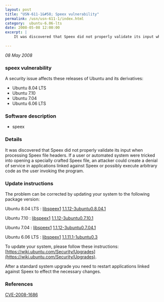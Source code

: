 ```yaml
---
layout: post
title: "USN-611-1&#58; Speex vulnerability"
permalink: /usn/usn-611-1/index.html
category:  ubuntu-6.06-lts
date: 2008-05-08 12:00:00
excerpt: |
    It was discovered that Speex did not properly validate its input when processing Speex file headers. If a user or automated system were tricked into opening a specially crafted Speex file, an attacker could create a denial of service in applications linked against Speex or possibly execute arbitrary code as the user invoking the program. 
    
--- 
```

 
 

*08 May 2008*

### speex vulnerability

A security issue affects these releases of Ubuntu and its derivatives:

* Ubuntu 8.04 LTS
* Ubuntu 7.10
* Ubuntu 7.04
* Ubuntu 6.06 LTS

### Software description

* speex 

### Details

It was discovered that Speex did not properly validate its input when processing Speex file headers. If a user or automated system were tricked into opening a specially crafted Speex file, an attacker could create a denial of service in applications linked against Speex or possibly execute arbitrary code as the user invoking the program. 

### Update instructions

The problem can be corrected by updating your system to the following package version:

Ubuntu 8.04 LTS
 : [libspeex1](https://launchpad.net/ubuntu/+source/speex) <span> [1.1.12-3ubuntu0.8.04.1](https://launchpad.net/ubuntu/+source/speex/1.1.12-3ubuntu0.8.04.1) </span> 

Ubuntu 7.10
 : [libspeex1](https://launchpad.net/ubuntu/+source/speex) <span> [1.1.12-3ubuntu0.7.10.1](https://launchpad.net/ubuntu/+source/speex/1.1.12-3ubuntu0.7.10.1) </span> 

Ubuntu 7.04
 : [libspeex1](https://launchpad.net/ubuntu/+source/speex) <span> [1.1.12-3ubuntu0.7.04.1](https://launchpad.net/ubuntu/+source/speex/1.1.12-3ubuntu0.7.04.1) </span> 

Ubuntu 6.06 LTS
 : [libspeex1](https://launchpad.net/ubuntu/+source/speex) <span> [1.1.11.1-1ubuntu0.3](https://launchpad.net/ubuntu/+source/speex/1.1.11.1-1ubuntu0.3) </span> 

To update your system, please follow these instructions: [https://wiki.ubuntu.com/Security/Upgrades](https://wiki.ubuntu.com/Security/Upgrades).

After a standard system upgrade you need to restart applications linked against Speex to effect the necessary changes. 

### References

 
 [CVE-2008-1686](http://people.ubuntu.com/~ubuntu-security/cve/CVE-2008-1686)
 

